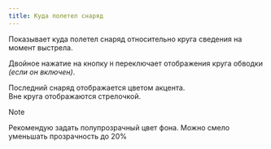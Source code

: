 ```yaml
---
title: Куда полетел снаряд
---
```


Показывает куда полетел снаряд относительно круга сведения на момент выстрела. 

Двойное нажатие на кнопку `H` переключает отображения круга обводки *(если он включен)*.

Последний снаряд отображается цветом акцента.  
Вне круга отображаются стрелочкой.

> [!NOTE]
> Рекомендую задать полупрозрачный цвет фона. Можно смело уменьшать прозрачность до 20%
